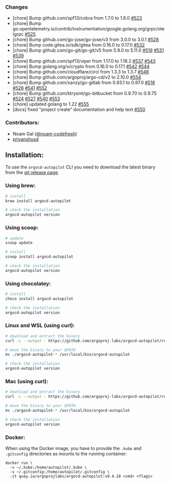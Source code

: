 ### Changes

- [chore] Bump github.com/spf13/cobra from 1.7.0 to 1.8.0 [#523](https://github.com/argoproj-labs/argocd-autopilot/pull/523)
- [chore] Bump go.opentelemetry.io/contrib/instrumentation/google.golang.org/grpc/otelgrpc [#525](https://github.com/argoproj-labs/argocd-autopilot/pull/525)
- [chore] Bump github.com/go-jose/go-jose/v3 from 3.0.0 to 3.0.1 [#528](https://github.com/argoproj-labs/argocd-autopilot/pull/528)
- [chore] Bump code.gitea.io/sdk/gitea from 0.16.0 to 0.17.0 [#532](https://github.com/argoproj-labs/argocd-autopilot/pull/532)
- [chore] Bump github.com/go-git/go-git/v5 from 5.9.0 to 5.11.0 [#519](https://github.com/argoproj-labs/argocd-autopilot/pull/519) [#531](https://github.com/argoproj-labs/argocd-autopilot/pull/531) [#539](https://github.com/argoproj-labs/argocd-autopilot/pull/539)
- [chore] Bump github.com/spf13/viper from 1.17.0 to 1.18.2 [#537](https://github.com/argoproj-labs/argocd-autopilot/pull/537) [#543](https://github.com/argoproj-labs/argocd-autopilot/pull/543)
- [chore] Bump golang.org/x/crypto from 0.16.0 to 0.17.1 [#542](https://github.com/argoproj-labs/argocd-autopilot/pull/542) [#544](https://github.com/argoproj-labs/argocd-autopilot/pull/544)
- [chore] Bump github.com/cloudflare/circl from 1.3.3 to 1.3.7 [#546](https://github.com/argoproj-labs/argocd-autopilot/pull/546)
- [chore] Bump github.com/argoproj/argo-cd/v2 to 2.10.0 [#554](https://github.com/argoproj-labs/argocd-autopilot/pull/554)
- [chore] Bump github.com/xanzy/go-gitlab from 0.93.1 to 0.97.0 [#518](https://github.com/argoproj-labs/argocd-autopilot/pull/518) [#526](https://github.com/argoproj-labs/argocd-autopilot/pull/526) [#541](https://github.com/argoproj-labs/argocd-autopilot/pull/541) [#552](https://github.com/argoproj-labs/argocd-autopilot/pull/552)
- [chore] Bump github.com/ktrysmt/go-bitbucket from 0.9.70 to 0.9.75 [#524](https://github.com/argoproj-labs/argocd-autopilot/pull/524) [#527](https://github.com/argoproj-labs/argocd-autopilot/pull/527) [#540](https://github.com/argoproj-labs/argocd-autopilot/pull/540) [#553](https://github.com/argoproj-labs/argocd-autopilot/pull/553)
- [chore] updated golang to 1.22 [#555](https://github.com/argoproj-labs/argocd-autopilot/pull/555)
- [docs] fixed "project create" documentation and help text [#550](https://github.com/argoproj-labs/argocd-autopilot/pull/550)

### Contributors:

- Noam Gal ([@noam-codefresh](https://github.com/noam-codefresh))
- [priyanshusd](https://github.com/priyanshusd)

## Installation:

To use the `argocd-autopilot` CLI you need to download the latest binary from the [git release page](https://github.com/argoproj-labs/argocd-autopilot/releases).

### Using brew:

```bash
# install
brew install argocd-autopilot

# check the installation
argocd-autopilot version
```

### Using scoop:

```bash
# update
scoop update

# install
scoop install argocd-autopilot

# check the installation
argocd-autopilot version
```

### Using chocolatey:

```bash
# install
choco install argocd-autopilot

# check the installation
argocd-autopilot version
```

### Linux and WSL (using curl):

```bash
# download and extract the binary
curl -L --output - https://github.com/argoproj-labs/argocd-autopilot/releases/download/v0.4.18/argocd-autopilot-linux-amd64.tar.gz | tar zx

# move the binary to your $PATH
mv ./argocd-autopilot-* /usr/local/bin/argocd-autopilot

# check the installation
argocd-autopilot version
```

### Mac (using curl):

```bash
# download and extract the binary
curl -L --output - https://github.com/argoproj-labs/argocd-autopilot/releases/download/v0.4.18/argocd-autopilot-darwin-amd64.tar.gz | tar zx

# move the binary to your $PATH
mv ./argocd-autopilot-* /usr/local/bin/argocd-autopilot

# check the installation
argocd-autopilot version
```

### Docker:

When using the Docker image, you have to provide the `.kube` and `.gitconfig` directories as mounts to the running container:

```
docker run \
  -v ~/.kube:/home/autopilot/.kube \
  -v ~/.gitconfig:/home/autopilot/.gitconfig \
  -it quay.io/argoprojlabs/argocd-autopilot:v0.4.18 <cmd> <flags>
```
